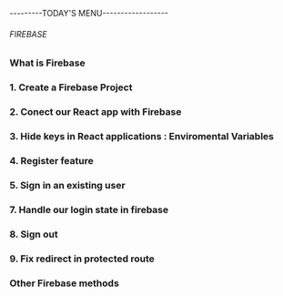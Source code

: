 ---------TODAY'S MENU------------------

###### FIREBASE

### What is Firebase

### 1. Create a Firebase Project 

### 2. Conect our React app with Firebase 

### 3. Hide keys in React applications : Enviromental Variables

### 4. Register feature 

### 5. Sign in an existing user 

### 7. Handle our login state in firebase 

### 8. Sign out 

### 9. Fix redirect in protected route 

### Other Firebase methods



